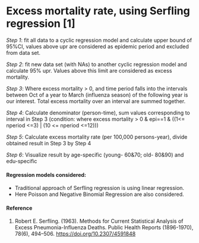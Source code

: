 # Excess mortality rate, using Serfling regression [1] 

*Step 1*: fit all data to a cyclic regression model and calculate upper bound of 95%CI, values above upr are considered as epidemic period and excluded from data set.

*Step 2*: fit new data set (with NAs) to another cyclic regression model and calculate 95% upr. Values above this limit are considered as excess mortality.

*Step 3*: Where excess mortality > 0, and time period falls into the intervals between Oct of a year to March (influenza season) of the following year is our interest. Total excess mortality over an interval are summed together.

*Step 4*: Calculate denominator (person-time), sum values corresponding to interval in Step 3 (condition: where excess mortality > 0 & epi==1 & ((1<= nperiod <=3) | (10 <= nperiod <=12)))

*Step 5*: Calculate excess mortality rate (per 100,000 persons-year), divide obtained result in Step 3 by Step 4

*Step 6*: Visualize result by age-specific (young- 60&70; old- 80&90) and edu-specific


#### Regression models considered:
+ Traditional approach of Serfling regression is using linear regression.
+ Here Poisson and Negative Binomial Regression are also considered.

#### Reference
1. Robert E. Serfling. (1963). Methods for Current Statistical Analysis of Excess Pneumonia-Influenza Deaths. Public Health Reports (1896-1970), 78(6), 494–506. https://doi.org/10.2307/4591848
